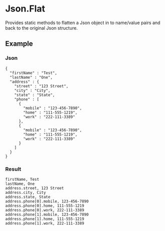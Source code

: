 # Json.Flat
Provides static methods to flatten a Json object in to name/value pairs and back to the original Json structure.

## Example

### Json
```
{
  "firstName" : "Test",
  "lastName" : "One",
  "address" : {
    "street" : "123 Street",
    "city" : "City", 
    "state" : "State",
    "phone" : [
      {
        "mobile" : "123-456-7890",
        "home" : "111-555-1219",
        "work" : "222-111-3389"
      },
      {
        "mobile" : "123-456-7890",
        "home" : "111-555-1219",
        "work" : "222-111-3389"
      }
    ]
  }
}
```

### Result
```
firstName, Test
lastName, One
address.street, 123 Street
address.city, City
address.state, State
address.phone[0].mobile, 123-456-7890
address.phone[0].home, 111-555-1219
address.phone[0].work, 222-111-3389
address.phone[1].mobile, 123-456-7890
address.phone[1].home, 111-555-1219
address.phone[1].work, 222-111-3389
```
